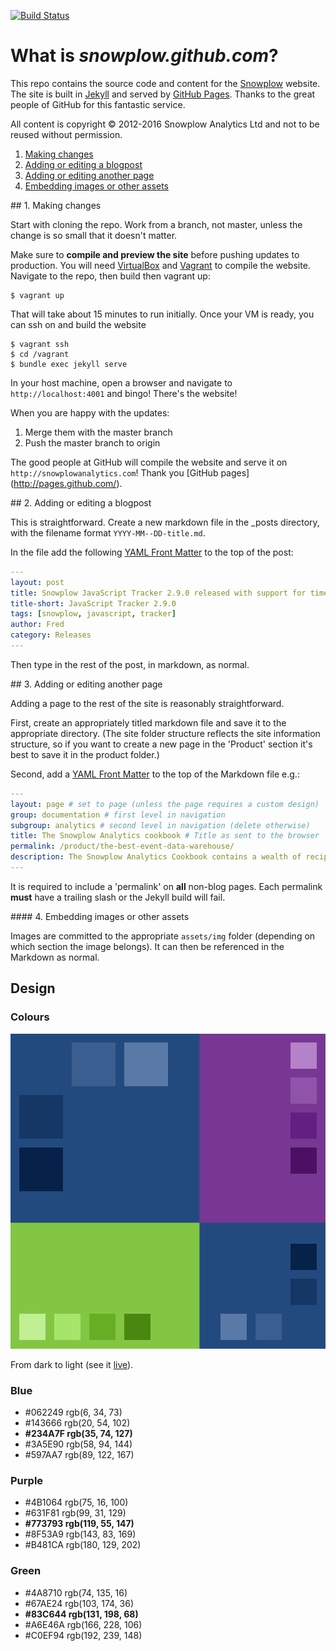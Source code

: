 [![Build Status](https://travis-ci.org/snowplow/snowplow.github.com.svg?branch=master)](https://travis-ci.org/snowplow/snowplow.github.com)

# What is *snowplow.github.com*?

This repo contains the source code and content for the [Snowplow](http://snowplowanalytics.com) website. The site is built in [Jekyll](https://github.com/mojombo/jekyll) and served by [GitHub Pages](http://pages.github.com/). Thanks to the great people of GitHub for this fantastic service.

All content is copyright © 2012-2016 Snowplow Analytics Ltd and not to be reused without permission.

1. [Making changes](#1)
2. [Adding or editing a blogpost](#2)
3. [Adding or editing another page](#3)
4. [Embedding images or other assets](#4)

<a name="1" />
## 1. Making changes

Start with cloning the repo. Work from a branch, not master, unless the change is so small that it doesn't matter.

Make sure to **compile and preview the site** before pushing updates to production. You will need [VirtualBox](https://www.virtualbox.org/wiki/Downloads) and [Vagrant](https://www.vagrantup.com/) to compile the website. Navigate to the repo, then build then vagrant up:

	$ vagrant up

That will take about 15 minutes to run initially. Once your VM is ready, you can ssh on and build the website

	$ vagrant ssh
	$ cd /vagrant
	$ bundle exec jekyll serve

In your host machine, open a browser and navigate to `http://localhost:4001` and bingo! There's the website!

When you are happy with the updates:

1. Merge them with the master branch
2. Push the master branch to origin

The good people at GitHub will compile the website and serve it on `http://snowplowanalytics.com`! Thank you [GitHub pages] (http://pages.github.com/).

<a name="2" />
## 2. Adding or editing a blogpost

This is straightforward. Create a new markdown file in the _posts directory, with the filename format `YYYY-MM--DD-title.md`.

In the file add the following [YAML Front Matter](https://github.com/mojombo/jekyll/wiki/YAML-Front-Matter) to the top of the post:

```yaml
---
layout: post
title: Snowplow JavaScript Tracker 2.9.0 released with support for time travel
title-short: JavaScript Tracker 2.9.0
tags: [snowplow, javascript, tracker]
author: Fred
category: Releases
---
```

Then type in the rest of the post, in markdown, as normal.

<a name="3" />
## 3. Adding or editing another page

Adding a page to the rest of the site is reasonably straightforward.

First, create an appropriately titled markdown file and save it to the appropriate directory. (The site folder structure reflects the site information structure, so if you want to create a new page in the 'Product' section it's best to save it in the product folder.)

Second, add a [YAML Front Matter](https://github.com/mojombo/jekyll/wiki/YAML-Front-Matter) to the top of the Markdown file e.g.:

```yaml
---
layout: page # set to page (unless the page requires a custom design)
group: documentation # first level in navigation
subgroup: analytics # second level in navigation (delete otherwise)
title: The Snowplow Analytics cookbook # Title as sent to the browser
permalink: /product/the-best-event-data-warehouse/
description: The Snowplow Analytics Cookbook contains a wealth of recipes for using Snowplow data to answer your business questions. # Description as passed to Google
---
```

It is required to include a 'permalink' on **all** non-blog pages. Each permalink **must** have a trailing slash or the Jekyll build will fail.

<a name="4" />
#### 4. Embedding images or other assets

Images are committed to the appropriate `assets/img` folder (depending on which section the image belongs). It can then be referenced in the Markdown as normal.

## Design

### Colours

![colours][colours]

From dark to light (see it [live](http://paletton.com/#uid=53E161kpnocgvvWkYrusajwy2dZkl3rFccH9h3vPpjogsdiWkl3rFccH9h3vPpjogsdiW)).

### Blue

- #062249 rgb(6, 34, 73)
- #143666 rgb(20, 54, 102)
- **#234A7F rgb(35, 74, 127)**
- #3A5E90 rgb(58, 94, 144)
- #597AA7 rgb(89, 122, 167)

### Purple

- #4B1064 rgb(75, 16, 100)
- #631F81 rgb(99, 31, 129)
- **#773793 rgb(119, 55, 147)**
- #8F53A9 rgb(143, 83, 169)
- #B481CA rgb(180, 129, 202)

### Green

- #4A8710 rgb(74, 135, 16)
- #67AE24 rgb(103, 174, 36)
- **#83C644 rgb(131, 198, 68)**
- #A6E46A rgb(166, 228, 106)
- #C0EF94 rgb(192, 239, 148)

[colours]: /assets/img/readme/colours.png

